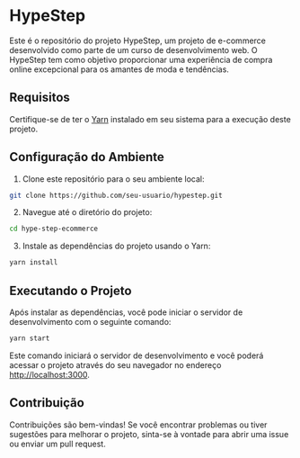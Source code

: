 # HypeStep

Este é o repositório do projeto HypeStep, um projeto de e-commerce desenvolvido como parte de um curso de desenvolvimento web. O HypeStep tem como objetivo proporcionar uma experiência de compra online excepcional para os amantes de moda e tendências.

## Requisitos

Certifique-se de ter o [Yarn](https://yarnpkg.com/) instalado em seu sistema para a execução deste projeto.

## Configuração do Ambiente

1. Clone este repositório para o seu ambiente local:

```bash
git clone https://github.com/seu-usuario/hypestep.git
```

2. Navegue até o diretório do projeto:

```bash
cd hype-step-ecommerce
```

3. Instale as dependências do projeto usando o Yarn:

```bash
yarn install
```

## Executando o Projeto

Após instalar as dependências, você pode iniciar o servidor de desenvolvimento com o seguinte comando:

```bash
yarn start
```

Este comando iniciará o servidor de desenvolvimento e você poderá acessar o projeto através do seu navegador no endereço [http://localhost:3000](http://localhost:3000).

## Contribuição

Contribuições são bem-vindas! Se você encontrar problemas ou tiver sugestões para melhorar o projeto, sinta-se à vontade para abrir uma issue ou enviar um pull request.

